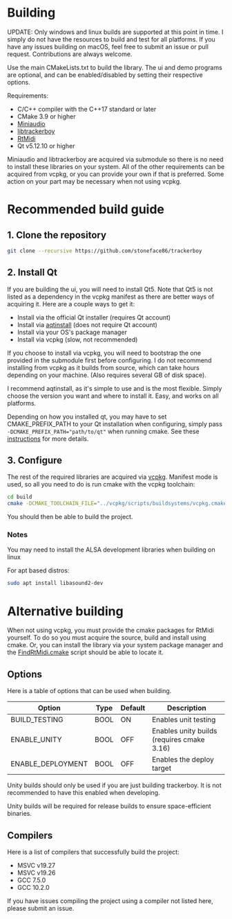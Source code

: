 # Building

UPDATE: Only windows and linux builds are supported at this point in time.
I simply do not have the resources to build and test for all platforms.
If you have any issues building on macOS, feel free to submit an issue or
pull request. Contributions are always welcome.

Use the main CMakeLists.txt to build the library. The ui and demo programs are
optional, and can be enabled/disabled by setting their respective options.

Requirements:
 * C/C++ compiler with the C++17 standard or later
 * CMake 3.9 or higher
 * [Miniaudio](https://github.com/mackron/miniaudio)
 * [libtrackerboy](https://github.com/stoneface86/libtrackerboy)
 * [RtMidi](https://github.com/thestk/rtmidi)
 * Qt v5.12.10 or higher

Miniaudio and libtrackerboy are acquired via submodule so there is no need to
install these libraries on your system. All of the other requirements can be
acquired from vcpkg, or you can provide your own if that is preferred. Some
action on your part may be necessary when not using vcpkg.

# Recommended build guide

## 1. Clone the repository

```sh
git clone --recursive https://github.com/stoneface86/trackerboy
```

## 2. Install Qt

If you are building the ui, you will need to install Qt5. Note that Qt5 is not
listed as a dependency in the vcpkg manifest as there are better ways of
acquiring it. Here are a couple ways to get it:
 * Install via the official Qt installer (requires Qt account)
 * Install via [aqtinstall](https://github.com/miurahr/aqtinstall) (does not require Qt account)
 * Install via your OS's package manager
 * Install via vcpkg (slow, not recommended)

If you choose to install via vcpkg, you will need to bootstrap the one provided
in the submodule first before configuring. I do not recommend installing from
vcpkg as it builds from source, which can take hours depending on your machine.
(Also requires several GB of disk space).

I recommend aqtinstall, as it's simple to use and is the most flexible. Simply
choose the version you want and where to install it. Easy, and works on all
platforms.

Depending on how you installed qt, you may have to set CMAKE_PREFIX_PATH to
your Qt installation when configuring, simply pass
`-DCMAKE_PREFIX_PATH="path/to/qt"` when running cmake. See these
[instructions](https://doc.qt.io/qt-5/cmake-get-started.html) for more details.

## 3. Configure

The rest of the required libraries are acquired via [vcpkg](https://vcpkg.io/en/index.html).
Manifest mode is used, so all you need to do is run cmake with the vcpkg
toolchain:

```sh
cd build
cmake -DCMAKE_TOOLCHAIN_FILE="../vcpkg/scripts/buildsystems/vcpkg.cmake" ../
```

You should then be able to build the project.

### Notes

You may need to install the ALSA development libraries when building on linux

For apt based distros:
```sh
sudo apt install libasound2-dev
```

# Alternative building

When not using vcpkg, you must provide the cmake packages for RtMidi yourself.
To do so you must acquire the source, build and install using cmake. Or, you
can install the library via your system package manager and the
[FindRtMidi.cmake](./cmake/FindRtMidi.cmake) script should be able to locate
it.

## Options

Here is a table of options that can be used when building.

| Option            | Type | Default | Description                                         |
|-------------------|------|---------|-----------------------------------------------------|
| BUILD_TESTING     | BOOL | ON      | Enables unit testing                                |
| ENABLE_UNITY      | BOOL | OFF     | Enables unity builds (requires cmake 3.16)          |
| ENABLE_DEPLOYMENT | BOOL | OFF     | Enables the deploy target                           |

Unity builds should only be used if you are just building trackerboy. It is
not recommended to have this enabled when developing.

Unity builds will be required for release builds to ensure space-efficient
binaries.

## Compilers

Here is a list of compilers that successfully build the project:
 * MSVC v19.27
 * MSVC v19.26
 * GCC 7.5.0
 * GCC 10.2.0

If you have issues compiling the project using a compiler not listed here,
please submit an issue.
